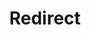 ﻿---
layout: src/layouts/Redirect.astro
title: Redirect
redirect: https://octopus.com/docs/packaging-applications/package-repositories/docker-registries
pubDate:  2023-01-01
navSearch: false
navSitemap: false
navMenu: false
---
